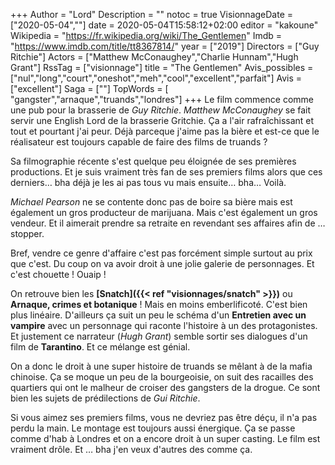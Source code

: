 +++
Author = "Lord"
Description = ""
notoc = true
VisionnageDate = ["2020-05-04",""]
date = 2020-05-04T15:58:12+02:00
editor = "kakoune"
Wikipedia = "https://fr.wikipedia.org/wiki/The_Gentlemen"
Imdb = "https://www.imdb.com/title/tt8367814/"
year = ["2019"]
Directors = ["Guy Ritchie"]
Actors = ["Matthew McConaughey","Charlie Hunnam","Hugh Grant"]
RssTag = ["visionnage"]
title = "The Gentlemen"
Avis_possibles = ["nul","long","court","oneshot","meh","cool","excellent","parfait"]
Avis = ["excellent"] 
Saga = [""]
TopWords = [  "gangster","arnaque","truands","londres"]
+++
Le film commence comme une pub pour la brasserie de *Guy Ritchie*.
*Matthew McConaughey* se fait servir une English Lord de la brasserie Gritchie.
Ça a l'air rafraîchissant et tout et pourtant j'ai peur.
Déjà parceque j'aime pas la bière et est-ce que le réalisateur est toujours capable de faire des films de truands ?

Sa filmographie récente s'est quelque peu éloignée de ses premières productions.
Et je suis vraiment très fan de ses premiers films alors que ces derniers… bha déjà je les ai pas tous vu mais ensuite… bha…
Voilà.

*Michael Pearson* ne se contente donc pas de boire sa bière mais est également un gros producteur de marijuana.
Mais c'est également un gros vendeur.
Et il aimerait prendre sa retraite en revendant ses affaires afin de … stopper.

Bref, vendre ce genre d'affaire c'est pas forcément simple surtout au prix que c'est.
Du coup on va avoir droit à une jolie galerie de personnages.
Et c'est chouette !
Ouaip !

On retrouve bien les **[Snatch]({{< ref "visionnages/snatch" >}})** ou **Arnaque, crimes et botanique** !
Mais en moins emberlificoté.
C'est bien plus linéaire.
D'ailleurs ça suit un peu le schéma d'un **Entretien avec un vampire** avec un personnage qui raconte l'histoire à un des protagonistes.
Et justement ce narrateur (*Hugh Grant*) semble sortir ses dialogues d'un film de **Tarantino**.
Et ce mélange est génial.

On a donc le droit à une super histoire de truands se mêlant à de la mafia chinoise.
Ça se moque un peu de la bourgeoisie, on suit des racailles des quartiers qui ont le malheur de croiser des gangsters de la drogue.
Ce sont bien les sujets de prédilections de *Gui Ritchie*.

Si vous aimez ses premiers films, vous ne devriez pas être déçu, il n'a pas perdu la main.
Le montage est toujours aussi énergique.
Ça se passe comme d'hab à Londres et on a encore droit à un super casting.
Le film est vraiment drôle.
Et … bha j'en veux d'autres des comme ça.

